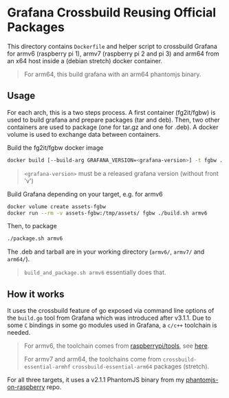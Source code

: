 # Grafana Crossbuild Reusing Official Packages

This directory contains `Dockerfile` and helper script to crossbuild Grafana for
armv6 (raspberry pi 1), armv7 (raspberry pi 2 and pi 3) and arm64 from an x64 host
inside a (debian stretch) docker container.

> For arm64, this build grafana with an arm64 phantomjs binary.

## Usage

For each arch, this is a two steps process. A first container (fg2it/fgbw) is used to build grafana
and prepare packages (tar and deb). Then, two other containers are used to package (one for tar.gz and one for .deb). A docker volume is used to exchange data between containers.

Build the fg2it/fgbw docker image

```bash
docker build [--build-arg GRAFANA_VERSION=<grafana-version>] -t fgbw .
```

> `<grafana-version>` must be a released grafana version (without front 'v')

Build Grafana depending on your target, e.g. for armv6

```bash
docker volume create assets-fgbw
docker run --rm -v assets-fgbw:/tmp/assets/ fgbw ./build.sh armv6
```

Then, to package

```bash
./package.sh armv6
```

The .deb and tarball are in your working directory (`armv6/`, `armv7/` and `arm64/`).

> `build_and_package.sh armv6` essentially does that.

## How it works

It uses the crossbuild feature of go exposed via command line options of the
`build.go` tool from Grafana which was introduced after v3.1.1.
Due to some `C` bindings in some go modules used in Grafana, a `c/c++` toolchain is needed.
> For armv6, the toolchain comes from
[raspberrypi/tools](https://github.com/raspberrypi/tools), see
[here](https://github.com/fg2it/cross-rpi1b).
>
> For armv7 and arm64, the toolchains come from `crossbuild-essential-armhf` `crossbuild-essential-arm64` packages (stretch).

For all three targets, it uses a v2.1.1 PhantomJS binary from my
[phantomjs-on-raspberry](https://github.com/fg2it/phantomjs-on-raspberry) repo.
